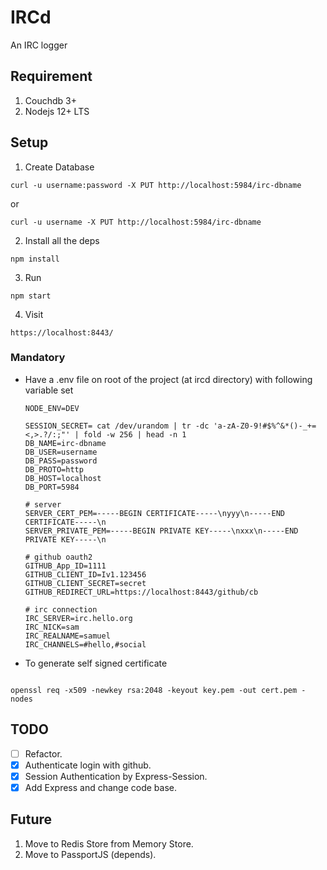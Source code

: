 # IRCd

An IRC logger

## Requirement

1. Couchdb 3+
2. Nodejs 12+ LTS

## Setup

1. Create Database

```
curl -u username:password -X PUT http://localhost:5984/irc-dbname
```

or

```
curl -u username -X PUT http://localhost:5984/irc-dbname
```

2. Install all the deps

```
npm install
```

3. Run

```
npm start
```

4. Visit

```
https://localhost:8443/
```

### Mandatory

- Have a .env file on root of the project (at ircd directory) with following variable set

  ```
  NODE_ENV=DEV

  SESSION_SECRET= cat /dev/urandom | tr -dc 'a-zA-Z0-9!#$%^&*()-_+=<,>.?/:;"' | fold -w 256 | head -n 1
  DB_NAME=irc-dbname
  DB_USER=username
  DB_PASS=password
  DB_PROTO=http
  DB_HOST=localhost
  DB_PORT=5984

  # server
  SERVER_CERT_PEM=-----BEGIN CERTIFICATE-----\nyyy\n-----END CERTIFICATE-----\n
  SERVER_PRIVATE_PEM=-----BEGIN PRIVATE KEY-----\nxxx\n-----END PRIVATE KEY-----\n

  # github oauth2
  GITHUB_App_ID=1111
  GITHUB_CLIENT_ID=Iv1.123456
  GITHUB_CLIENT_SECRET=secret
  GITHUB_REDIRECT_URL=https://localhost:8443/github/cb

  # irc connection
  IRC_SERVER=irc.hello.org
  IRC_NICK=sam
  IRC_REALNAME=samuel
  IRC_CHANNELS=#hello,#social
  ```

* To generate self signed certificate

```

openssl req -x509 -newkey rsa:2048 -keyout key.pem -out cert.pem -nodes

```

## TODO

- [ ] Refactor.
- [x] Authenticate login with github.
- [x] Session Authentication by Express-Session.
- [x] Add Express and change code base.

## Future

1. Move to Redis Store from Memory Store.
2. Move to PassportJS (depends).
